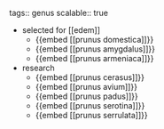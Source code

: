 tags:: genus
scalable:: true

- selected for [[edem]]
	- {{embed [[prunus domestica]]}}
	- {{embed [[prunus amygdalus]]}}
	- {{embed [[prunus armeniaca]]}}
- research
	- {{embed [[prunus cerasus]]}}
	- {{embed [[prunus avium]]}}
	- {{embed [[prunus padus]]}}
	- {{embed [[prunus serotina]]}}
	- {{embed [[prunus serrulata]]}}